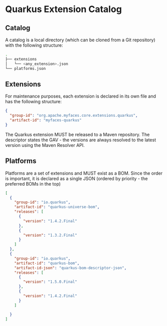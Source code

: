 # Quarkus Extension Catalog

## Catalog
A catalog is a local directory (which can be cloned from a Git repository) with the following structure: 

```bash
.
├── extensions
│   └── <any_extension>.json
└── platforms.json
```

## Extensions
For maintenance purposes, each extension is declared in its own file and has the following structure:

```json
{
  "group-id": "org.apache.myfaces.core.extensions.quarkus",
  "artifact-id": "myfaces-quarkus"
}
``` 

The Quarkus extension MUST be released to a Maven repository. The descriptor states the GAV - the versions are always resolved to the latest version using the Maven Resolver API.

## Platforms 

Platforms are a set of extensions and MUST exist as a BOM. Since the order is important, it is declared as a single JSON (ordered by priority - the preferred BOMs in the top)

```json
[
  {
    "group-id": "io.quarkus",
    "artifact-id": "quarkus-universe-bom",
    "releases": [
      {
        "version": "1.4.2.Final"
      },      
      {
        "version": "1.3.2.Final"
      }
    ]    
  },
  {
    "group-id": "io.quarkus",
    "artifact-id": "quarkus-bom",
    "artifact-id-json": "quarkus-bom-descriptor-json",
    "releases": [
      {
        "version": "1.5.0.Final"
      },      
      {
        "version": "1.4.2.Final"
      }
    ]
    
  }
]
```

